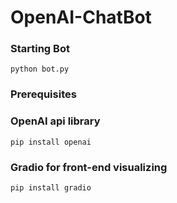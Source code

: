 # OpenAI-ChatBot

### Starting Bot
```python bot.py```

### Prerequisites
### OpenAI api library
```pip install openai```
### Gradio for front-end visualizing
```pip install gradio```
